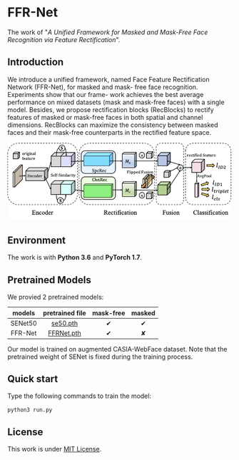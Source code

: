 # FFR-Net

The work of "*A Unified Framework for Masked and Mask-Free Face Recognition via Feature Rectification*".

## Introduction
We introduce a unified framework, named Face Feature Rectification Network (FFR-Net), for masked and mask- free face recognition. Experiments show that our frame- work achieves the best average performance on mixed datasets (mask and mask-free faces) with a single model. Besides, we propose rectification blocks (RecBlocks) to rectify features of masked or mask-free faces in both spatial and channel dimensions. RecBlocks can maximize the consistency between masked faces and their mask-free counterparts in the rectified feature space.

![overview](./images/overview.png)

## Environment
The work is with **Python 3.6** and **PyTorch 1.7**.

## Pretrained Models

We provied 2 pretrained models:

| models | pretrained file | mask-free | masked |
| :-----:| :----: | :----: | :----: |
| SENet50 | [se50.pth](https://drive.google.com/file/d/1qiu_emStHGt_b_ZVeaAKWjYovAR3q1n5/view?usp=sharing) | ✔ | ✔ |
| FFR-Net | [FFRNet.pth](https://drive.google.com/file/d/1kVlQHCVynkVXW6cWHS1cVS-4D8_dMTwg/view?usp=sharing) | ✔ | ✘ |

Our model is trained on augmented CASIA-WebFace dataset. Note that the pretrained weight of SENet is fixed during the training process.

## Quick start
Type the following commands to train the model:
```
python3 run.py
```
## License
This work is under [MIT License](LICENSE).
